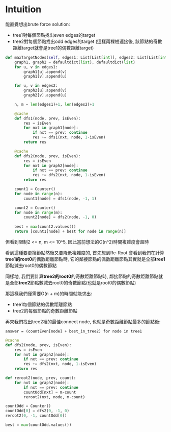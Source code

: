 # Intuition

能直覺想出brute force solution:

- tree1對每個節點找出even edges的target
- tree2對每個節點找出odd edges的target (這樣兩棵樹連接後, 該節點的奇數距離target就會是tree1的偶數距離target)

```py
def maxTargetNodes(self, edges1: List[List[int]], edges2: List[List[int]]) -> List[int]:
    graph1, graph2 = defaultdict(list), defaultdict(list)
    for u, v in edges1:
        graph1[u].append(v)
        graph1[v].append(u)

    for u, v in edges2:
        graph2[u].append(v)
        graph2[v].append(u)

    n, m = len(edges1)+1, len(edges2)+1

    @cache
    def dfs1(node, prev, isEven):
        res = isEven
        for nxt in graph1[node]:
            if nxt == prev: continue
            res += dfs1(nxt, node, 1-isEven)
        return res

    @cache
    def dfs2(node, prev, isEven):
        res = isEven
        for nxt in graph2[node]:
            if nxt == prev: continue
            res += dfs2(nxt, node, 1-isEven)
        return res

    count1 = Counter()
    for node in range(n):
        count1[node] = dfs1(node, -1, 1)

    count2 = Counter()
    for node in range(m):
        count2[node] = dfs2(node, -1, 0)
    
    best = max(count2.values())
    return [count1[node] + best for node in range(n)]
```

但看到限制2 <= n, m <= 10^5, 因此當前想法的O(n^2)時間複雜度會超時

看到這種要更換節點然後又要降低複雜度的, 首先想到Re-Root
會看到我們在計算**tree1的root0**的偶數距離節點時, 它的鄰接節點的偶數距離節點其實就是全部**tree1**節點減去root0的偶數節點

同樣地, 我們要計算**tree2的root0**的奇數距離節點時, 鄰接節點的奇數距離節點就是全部**tree2**節點數減去root0的奇數節點(也就是root0的偶數節點)

那這樣我們僅需要O(n + m)的時間就能求出:
- tree1每個節點的偶數距離節點
- tree2的每個節點的奇數距離節點

再來我們找出tree2裡的最佳connect node, 也就是奇數距離節點最多的節點後:

`answer = (countEven[node] + best_in_tree2) for node in tree1`

```py
@cache
def dfs2(node, prev, isEven):
    res = isEven
    for nxt in graph2[node]:
        if nxt == prev: continue
        res += dfs2(nxt, node, 1-isEven)
    return res

def reroot2(node, prev, count):
    for nxt in graph2[node]:
        if nxt == prev: continue
        countOdd[nxt] = m-count
        reroot2(nxt, node, m-count)

countOdd = Counter()
countOdd[0] = dfs2(0, -1, 0)
reroot2(0, -1, countOdd[0])

best = max(countOdd.values())
```